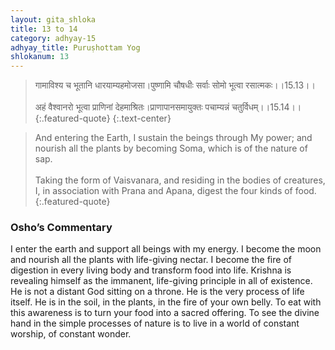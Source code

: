 ```yaml
---
layout: gita_shloka
title: 13 to 14
category: adhyay-15
adhyay_title: Puruṣhottam Yog
shlokanum: 13
---
```


> गामाविश्य च भूतानि धारयाम्यहमोजसा।पुष्णामि चौषधीः सर्वाः सोमो भूत्वा रसात्मकः।।15.13।।<br><br>अहं वैश्वानरो भूत्वा प्राणिनां देहमाश्रितः।प्राणापानसमायुक्तः पचाम्यन्नं चतुर्विधम्।।15.14।।
{:.featured-quote}
{:.text-center}

> And entering the Earth, I sustain the beings through My power; and nourish all the plants by becoming Soma, which is of the nature of sap.<br><br>Taking the form of Vaisvanara, and residing in the bodies of creatures, I, in association with Prana and Apana, digest the four kinds of food.
{:.featured-quote}

### Osho’s Commentary
I enter the earth and support all beings with my energy. I become the moon and nourish all the plants with life-giving nectar. I become the fire of digestion in every living body and transform food into life.
Krishna is revealing himself as the immanent, life-giving principle in all of existence. He is not a distant God sitting on a throne. He is the very process of life itself. He is in the soil, in the plants, in the fire of your own belly.
To eat with this awareness is to turn your food into a sacred offering. To see the divine hand in the simple processes of nature is to live in a world of constant worship, of constant wonder.
